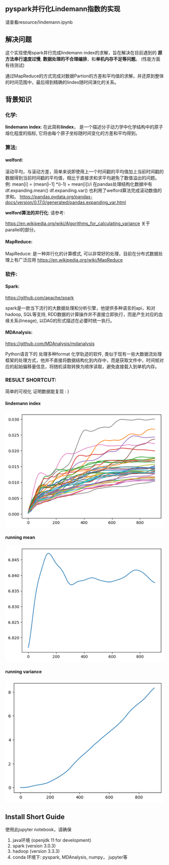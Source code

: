 ## pyspark并行化Lindemann指数的实现

请查看resource/lindemann.ipynb

## 解决问题
这个实现使用spark并行完成lindemann index的求解，旨在解决在目前遇到的 **原方法串行速度过慢**, **数据处理的不合理编排**，和**单机内存不足等问题**。 (性能方面有待测试)

通过MapReduce的方式完成对数据Partion的方差和平均值的求解，并还原到整体的时间范围中，最后得到精确的lindex随时间演化的关系。


## 背景知识
### **化学**: 
**lindemann index**: 在此简称**lindex**， 是一个描述分子动力学中化学结构中的原子熔化程度的指标, 它将由每个原子坐标随时间变化的方差和平均得到。

### **算法**: 
#### **welford**: 
滚动平均，与滚动方差，简单来说即使用上一个时间戳的平均值加上当前时间戳的数据得到当前时间戳的平均值，相比于直接求和求平均避免了数值溢出的问题。
例: mean[i] = (mean[i-1] *(i-1) + mean[i])/i
在pandas处理结构化数据中有 df.expanding.mean() df.expanding.var() 也利用了welford算法完成滚动数值的求和。
https://pandas.pydata.org/pandas-docs/version/0.17.0/generated/pandas.expanding_var.html

**welford算法的并行化**: 请参考: 

https://en.wikipedia.org/wiki/Algorithms_for_calculating_variance  关于parallel的部分。
#### **MapReduce**:
MapReduce: 是一种并行化的计算模式, 可以非常好的处理，目前在分布式数据处理上有广泛应用
https://en.wikipedia.org/wiki/MapReduce

### **软件**:

#### **Spark**: 
https://github.com/apache/spark

spark是一款当下流行的大数据处理和分析引擎，他提供多种语言的api，和对hadoop, SQL等支持, RDD数据的计算操作并不直接立即执行，而是产生对应的血缘关系(lineage), 以DAG的形式描述在必要时统一执行。


#### **MDAnalysis**: 
https://github.com/MDAnalysis/mdanalysis

Python语言下的 处理多种format 化学轨迹的软件, 类似于现有一些大数据流处理框架的处理方式，他并不直接将数据结构化到内存中，而是获取文件中，时间帧对应的起始偏移量信息，将随机读取转换为顺序读取，避免直接载入到单机内存。


### **RESULT SHORTCUT**: 
简单的可视化 证明数据能复现 : )

#### **lindemann index**
![avatar](./imgs/lindemann.png)
#### **running mean**
![avatar](./imgs/running_mean.png)
#### **running variance**
![avatar](./imgs/running_var.png)



## **Install Short Guide**
使用此jupyter notebook，请确保
1. java环境 (openjdk 11 for development)
2. spark (version 3.0.3)
3. hadoop (version 3.3.3)
4. conda 环境下: pyspark, MDAnalysis, numpy， jupyter等 

